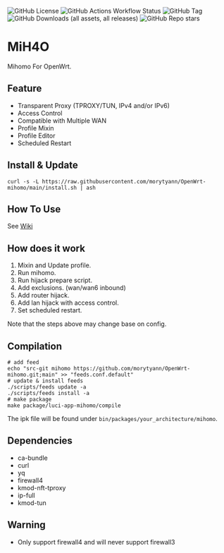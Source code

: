 ![GitHub License](https://img.shields.io/github/license/morytyann/OpenWrt-mihomo?style=for-the-badge) ![GitHub Actions Workflow Status](https://img.shields.io/github/actions/workflow/status/morytyann/OpenWrt-mihomo/release.yaml?style=for-the-badge&label=release) ![GitHub Tag](https://img.shields.io/github/v/tag/morytyann/OpenWrt-mihomo?style=for-the-badge) ![GitHub Downloads (all assets, all releases)](https://img.shields.io/github/downloads/morytyann/OpenWrt-mihomo/total?style=for-the-badge) ![GitHub Repo stars](https://img.shields.io/github/stars/morytyann/OpenWrt-mihomo?style=for-the-badge)

# MiH4O

Mihomo For OpenWrt.

## Feature
 - Transparent Proxy (TPROXY/TUN, IPv4 and/or IPv6)
 - Access Control
 - Compatible with Multiple WAN
 - Profile Mixin
 - Profile Editor
 - Scheduled Restart

## Install & Update

`curl -s -L https://raw.githubusercontent.com/morytyann/OpenWrt-mihomo/main/install.sh | ash`

## How To Use

See [Wiki](https://github.com/morytyann/OpenWrt-mihomo/wiki)

## How does it work

1. Mixin and Update profile.
2. Run mihomo.
3. Run hijack prepare script.
4. Add exclusions. (wan/wan6 inbound)
5. Add router hijack.
6. Add lan hijack with access control.
7. Set scheduled restart.

Note that the steps above may change base on config.

## Compilation

```shell
# add feed
echo "src-git mihomo https://github.com/morytyann/OpenWrt-mihomo.git;main" >> "feeds.conf.default"
# update & install feeds
./scripts/feeds update -a
./scripts/feeds install -a
# make package
make package/luci-app-mihomo/compile
```
The ipk file will be found under `bin/packages/your_architecture/mihomo`.

## Dependencies

- ca-bundle
- curl
- yq
- firewall4
- kmod-nft-tproxy
- ip-full
- kmod-tun

## Warning

- Only support firewall4 and will never support firewall3
